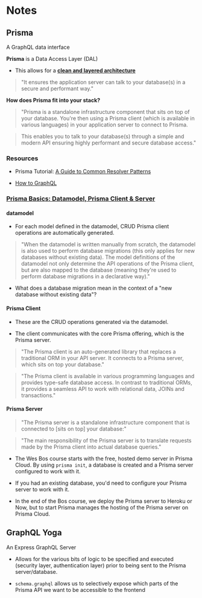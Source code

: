 # Notes

## Prisma

A GraphQL data interface

__Prisma__ is a Data Access Layer (DAL)

- This allows for a [__clean and layered architecture__](https://www.prisma.io/docs/understand-prisma/prisma-introduction-what-why-how-j9ff/#clean-and-layered-architecture)

> "It ensures the application server can talk to your database(s) in a secure and performant way."

__How does Prisma fit into your stack?__

> "Prisma is a standalone infrastructure component that sits on top of your database. You're then using a Prisma client (which is available in various languages) in your application server to connect to Prisma.

> This enables you to talk to your database(s) through a simple and modern API ensuring highly performant and secure database access."

### Resources

- Prisma Tutorial: [A Guide to Common Resolver Patterns](https://www.prisma.io/tutorials/a-guide-to-common-resolver-patterns-ct08/#scenario:-implementing-relations-with-prisma-client)

- [How to GraphQL](https://www.howtographql.com/)


### [Prisma Basics: Datamodel, Prisma Client & Server](https://www.prisma.io/docs/understand-prisma/prisma-basics-datamodel-client-and-server-fgz4/)

#### datamodel

- For each model defined in the datamodel, CRUD Prisma client operations are automatically generated.

> "When the datamodel is written manually from scratch, the datamodel is also used to perform database migrations (this only applies for new databases without existing data). The model definitions of the datamodel not only determine the API operations of the Prisma client, but are also mapped to the database (meaning they're used to perform database migrations in a declarative way)."

- What does a database migration mean in the context of a "new database without existing data"?

#### Prisma Client

- These are the CRUD operations generated via the datamodel.

- The client communicates with the core Prisma offering, which is the Prisma server.

> "The Prisma client is an auto-generated library that replaces a traditional ORM in your API server. It connects to a Prisma server, which sits on top your database."

> "The Prisma client is available in various programming languages and provides type-safe database access. In contrast to traditional ORMs, it provides a seamless API to work with relational data, JOINs and transactions."

#### Prisma Server

> "The Prisma server is a standalone infrastructure component that is connected to [sits on top] your database:"

> "The main responsibility of the Prisma server is to translate requests made by the Prisma client into actual database queries."

- The Wes Bos course starts with the free, hosted demo server in Prisma Cloud. By using `prisma init`, a database is created and a Prisma server configured to work with it.

- If you had an existing database, you'd need to configure your Prisma server to work with it.

- In the end of the Bos course, we deploy the Prisma server to Heroku or Now, but to start Prisma manages the hosting of the Prisma server on Prisma Cloud.

## GraphQL Yoga

An Express GraphQL Server

- Allows for the various bits of logic to be specified and executed (security layer, authentication layer) prior to being sent to the Prisma server/database.

- `schema.graphql` allows us to selectively expose which parts of the Prisma API we want to be accessible to the frontend